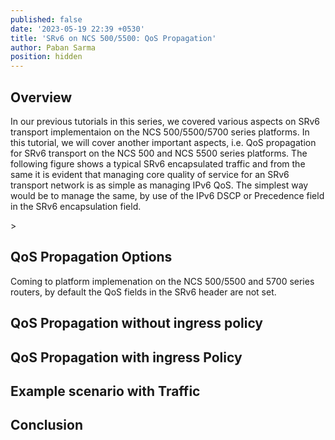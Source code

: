 ```yaml
---
published: false
date: '2023-05-19 22:39 +0530'
title: 'SRv6 on NCS 500/5500: QoS Propagation'
author: Paban Sarma
position: hidden
---
```

## Overview
In our previous tutorials in this series, we covered various aspects on SRv6 transport implementaion on the NCS 500/5500/5700 series platforms. In this tutorial, we will cover another important aspects, i.e. QoS propagation for SRv6 transport on the NCS 500 and NCS 5500 series platforms. The following figure shows a typical SRv6 encapsulated traffic and from the same it is evident that managing core quality of service for an SRv6 transport network is as simple as managing IPv6 QoS. The simplest way would be to manage the same, by use of the IPv6 DSCP or Precedence field in the SRv6 encapsulation field. 

<placeholder for different field in SRv6 packet>>

## QoS Propagation Options

Coming to platform implemenation on the NCS 500/5500 and 5700 series routers, by default the QoS fields in the SRv6 header are not set. 

## QoS Propagation without ingress policy

## QoS Propagation with ingress Policy

## Example scenario with Traffic


## Conclusion

